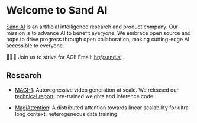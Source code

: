 # Welcome to Sand AI

[Sand AI](https://sand.ai/) is an artificial intelligence research and product company. Our mission is to advance AI to benefit everyone.
We embrace open source and hope to drive progress through open collaboration, making cutting-edge Al accessible to everyone.

🌟🌟🌟 Join us to strive for AGI! Email: [hr@sand.ai](mailto:hr@sand.ai) .


## Research

- [MAGI-1](https://github.com/SandAI-org/MAGI-1): Autoregressive video generation at scale. We released our [technical report](https://static.magi.world/static/files/MAGI_1.pdf), pre-trained weights and inference code.
  
- [MagiAttention](https://github.com/SandAI-org/MagiAttention): A distributed attention towards linear scalability for ultra-long context, heterogeneous data training.
